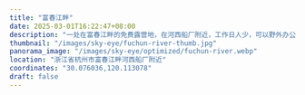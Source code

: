 ```yaml
---
title: "富春江畔"
date: 2025-03-01T16:22:47+08:00
description: "一处在富春江畔的免费露营地，在河西船厂附近，工作日人少，可以野外办公一下午。"
thumbnail: "/images/sky-eye/fuchun-river-thumb.jpg"
panorama_image: "/images/sky-eye/optimized/fuchun-river.webp"
location: "浙江省杭州市富春江畔河西船厂附近"
coordinates: "30.076036,120.113078"
draft: false
---
```

